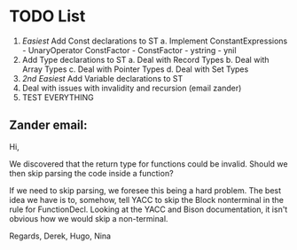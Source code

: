 # TODO List

1. _Easiest_ Add Const declarations to ST
   a. Implement ConstantExpressions 
        - UnaryOperator ConstFactor
        - ConstFactor
        - ystring
        - ynil
2. Add Type declarations to ST
   a. Deal with Record Types
   b. Deal with Array Types
   c. Deal with Pointer Types
   d. Deal with Set Types
3. _2nd Easiest_ Add Variable declarations to ST
4. Deal with issues with invalidity and recursion (email zander)
5. TEST EVERYTHING


## Zander email:

Hi,

We discovered that the return type for functions could be invalid. Should we then
skip parsing the code inside a function?

If we need to skip parsing, we foresee this being a hard problem. The best idea 
we have is to, somehow, tell YACC to skip the Block nonterminal in the rule for 
FunctionDecl. Looking at the YACC and Bison documentation, it isn't obvious how 
we would skip a non-terminal.

Regards,
Derek, Hugo, Nina